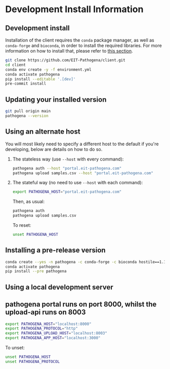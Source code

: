 # Development Install Information

## Development install

Installation of the client requires the `conda` package manager, as well as
`conda-forge` and `bioconda`, in order to install the required libraries. For more
information on how to install that, please refer to [this section](install.md#installing-miniconda).

```bash
git clone https://github.com/EIT-Pathogena/client.git
cd client
conda env create -y -f environment.yml
conda activate pathogena
pip install --editable '.[dev]'
pre-commit install
```

## Updating your installed version

```bash
git pull origin main
pathogena --version
```

## Using an alternate host

You will most likely need to specify a different host to the default if you're developing, below are details on how
to do so.

1. The stateless way (use `--host` with every command):
   ```bash
   pathogena auth --host "portal.eit-pathogena.com"
   pathogena upload samples.csv --host "portal.eit-pathogena.com"
   ```

2. The stateful way (no need to use `--host` with each command):
   ```bash
   export PATHOGENA_HOST="portal.eit-pathogena.com"
   ```

   Then, as usual:
   ```bash
   pathogena auth
   pathogena upload samples.csv
   ```

   To reset:
   ```bash
   unset PATHOGENA_HOST
   ```

## Installing a pre-release version

```bash
conda create --yes -n pathogena -c conda-forge -c bioconda hostile==1.1.0
conda activate pathogena
pip install --pre pathogena
```

## Using a local development server
## pathogena portal runs on port 8000, whilst the upload-api runs on 8003

```bash
export PATHOGENA_HOST="localhost:8000"
export PATHOGENA_PROTOCOL="http"
export PATHOGENA_UPLOAD_HOST="localhost:8003"
export PATHOGENA_APP_HOST="localhost:3000"
```

To unset:

```bash
unset PATHOGENA_HOST
unset PATHOGENA_PROTOCOL
```
